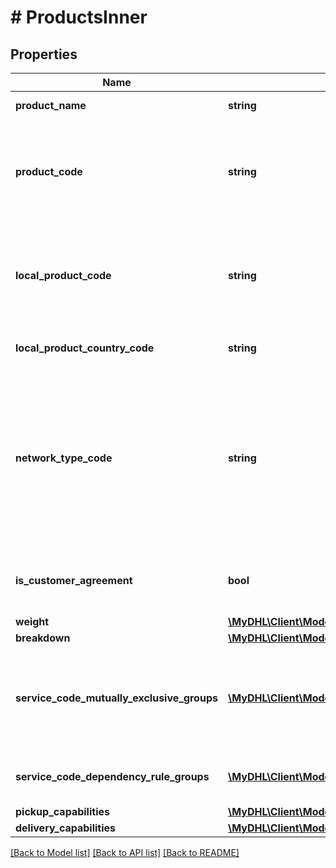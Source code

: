 # # ProductsInner

## Properties

Name | Type | Description | Notes
------------ | ------------- | ------------- | -------------
**product_name** | **string** | Name of the DHL Express product | [optional]
**product_code** | **string** | This is the global DHL Express product code for which the delivery is feasible respecting the input data from the request. | [optional]
**local_product_code** | **string** | This is the local DHL Express product code for which the delivery is feasible respecting the input data from the request. | [optional]
**local_product_country_code** | **string** | The country code for the local service used | [optional]
**network_type_code** | **string** | The NetworkTypeCode element indicates the product belongs to the Day Definite (DD) or Time Definite (TD) network.&lt;BR&gt;            Possible Values;&lt;BR&gt;            DD: Day Definite product&lt;BR&gt;            TD: Time Definite product | [optional]
**is_customer_agreement** | **bool** | Indicator that the product only can be offered to customers with prior agreement. | [optional]
**weight** | [**\MyDHL\Client\Model\Weight**](Weight.md) |  | [optional]
**breakdown** | [**\MyDHL\Client\Model\ProductsInnerBreakdownInner[]**](ProductsInnerBreakdownInner.md) |  | [optional]
**service_code_mutually_exclusive_groups** | [**\MyDHL\Client\Model\ProductsInnerServiceCodeMutuallyExclusiveGroupsInner[]**](ProductsInnerServiceCodeMutuallyExclusiveGroupsInner.md) | Group of serviceCodes that are mutually exclusive.  Only one serviceCode among the list must be applied for a shipment | [optional]
**service_code_dependency_rule_groups** | [**\MyDHL\Client\Model\ProductsInnerServiceCodeDependencyRuleGroupsInner[]**](ProductsInnerServiceCodeDependencyRuleGroupsInner.md) | Dependency rule groups for a particular serviceCode. | [optional]
**pickup_capabilities** | [**\MyDHL\Client\Model\ProductsInnerPickupCapabilities**](ProductsInnerPickupCapabilities.md) |  | [optional]
**delivery_capabilities** | [**\MyDHL\Client\Model\ProductsInnerDeliveryCapabilities**](ProductsInnerDeliveryCapabilities.md) |  | [optional]

[[Back to Model list]](../../README.md#models) [[Back to API list]](../../README.md#endpoints) [[Back to README]](../../README.md)

